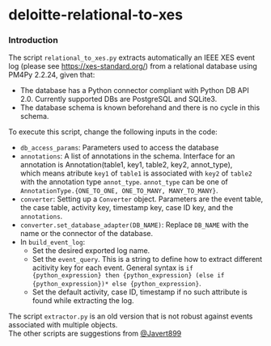 # deloitte-relational-to-xes

### Introduction

The script `relational_to_xes.py` extracts automatically an IEEE XES event log (please see https://xes-standard.org/) from a relational database using PM4Py 2.2.24, given that:
- The database has a Python connector compliant with Python DB API 2.0. Currently supported DBs are PostgreSQL and SQLite3.
- The database schema is known beforehand and there is no cycle in this schema.

To execute this script, change the following inputs in the code:
- `db_access_params`: Parameters used to access the database
- `annotations`: A list of annotations in the schema. Interface for an annotation is Annotation(table1, key1, table2, key2, annot_type),\
which means atribute `key1` of `table1` is associated with `key2` of `table2` with the annotation type `annot_type`. `annot_type` can be one of `AnnotationType.{ONE_TO_ONE, ONE_TO_MANY, MANY_TO_MANY}`.
- `converter`: Setting up a `Converter` object. Parameters are the event table, the case table, activity key, timestamp key, case ID key, and the `annotations`.
- `converter.set_database_adapter(DB_NAME)`: Replace `DB_NAME` with the name or the connector of the database.
- In `build_event_log`:
  - Set the desired exported log name.
  - Set the `event_query`. This is a string to define how to extract different acitivity key for each event. General syntax is `if {python_expression} then {python_expression} (else if {python_expression})* else {python_expression}`.
  - Set the default activity, case ID, timestamp if no such attribute is found while extracting the log.

The script `extractor.py` is an old version that is not robust against events associated with multiple objects.
<br>
The other scripts are suggestions from [@Javert899](https://github.com/Javert899)
